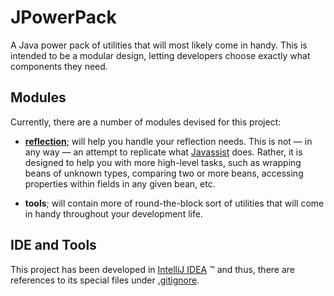 JPowerPack
==========

A Java power pack of utilities that will most likely come in handy. This is intended to be a modular design, letting developers choose exactly what components they need.

Modules
-------

Currently, there are a number of modules devised for this project:

* [**reflection**](reflection/README.md); will help you handle your reflection needs. This is not &mdash; in any way &mdash; an attempt to replicate what
[Javassist][1] does.  Rather, it is designed to help you with more high-level tasks, such as wrapping beans of unknown
types, comparing two or more beans, accessing properties within fields in any given bean, etc.

* **tools**; will contain more of round-the-block sort of utilities that will come in handy throughout your development
life.

IDE and Tools
-------------

This project has been developed in [IntelliJ IDEA][2] &trade; and thus, there are references to its special files
under [.gitignore](.gitignore).

[1]: <http://www.javassist.org/> (The Javassist Project Home)
[2]: <http://www.jetbrains.com/idea> (The IntelliJ IDEA Home)